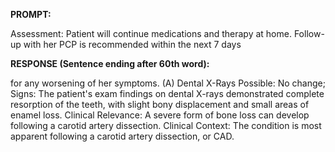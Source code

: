 **PROMPT:**

Assessment: Patient will continue medications and therapy at home. Follow-up with her PCP is recommended within the next 7 days

**RESPONSE (Sentence ending after 60th word):**

for any worsening of her symptoms. (A) Dental X-Rays  Possible: No change;  Signs: The patient's exam findings on dental X-rays demonstrated complete resorption of the teeth, with slight bony displacement and small areas of enamel loss. Clinical Relevance: A severe form of bone loss can develop following a carotid artery dissection. Clinical Context: The condition is most apparent following a carotid artery dissection, or CAD. 